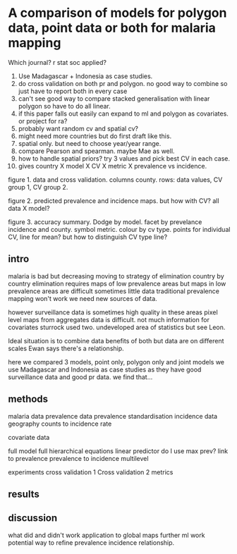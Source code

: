 
# A comparison of models for polygon data, point data or both for malaria mapping

Which journal? r stat soc applied?

1. Use Madagascar + Indonesia as case studies.
2. do cross validation on both pr and polygon. no good way to combine so just have to report both in every case
3. can't see good way to compare stacked generalisation with linear polygon so have to do all linear.
4. if this paper falls out easily can expand to ml and polygon as covariates. or project for ra?
5. probably want random cv and spatial cv?
6. might need more countries but do first draft like this.
7. spatial only. but need to choose year/year range.
8. compare Pearson and spearman. maybe Mae as well.
9. how to handle spatial priors? try 3 values and pick best CV in each case.
10. gives country X model X CV X metric X prevalence vs incidence.


figure 1. data and cross validation. columns county. rows: data values, CV group 1, CV group 2.

figure 2. predicted prevalence and incidence maps. but how with CV? all data X model?

figure 3. accuracy summary.
Dodge by model. facet by prevelance incidence and county. symbol metric. colour by cv type. points for individual CV, line for mean? but how to distinguish CV type line?


intro
-----

malaria is bad but decreasing
moving to strategy of elimination country by country
elimination requires maps of low prevalence areas
but maps in low prevalence areas are difficult
sometimes little data
traditional prevalence mapping won't work
we need new sources of data.


however surveillance data is sometimes high quality in these areas
pixel level maps from aggregates data is difficult.
not much information for covariates 
sturrock used two.
undeveloped area of statistics but see Leon.

Ideal situation is to combine data
benefits of both
but data are on different scales
Ewan says there's a relationship.

here we compared 3 models, point only, polygon only and joint models
we use Madagascar and Indonesia as case studies as they have good surveillance data and good pr data.
we find that...



methods
----------------

malaria data
  prevalence data
    prevalence standardisation
  incidence data
    geography
    counts to incidence rate
   
covariate data

full model
  full hierarchical equations
  linear predictor
  do I use max prev?
  link to prevalence
  prevalence to incidence
  multilevel

experiments
  cross validation 1
  Cross validation 2
  metrics


results
-------------

discussion
-------------------

what did and didn't work
application to global maps
further ml work
potential way to refine prevalence incidence relationship.
















